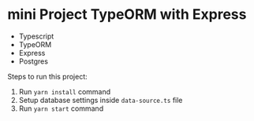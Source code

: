 # mini Project TypeORM with Express

- Typescript
- TypeORM
- Express
- Postgres

Steps to run this project:

1. Run `yarn install` command
2. Setup database settings inside `data-source.ts` file
3. Run `yarn start` command
